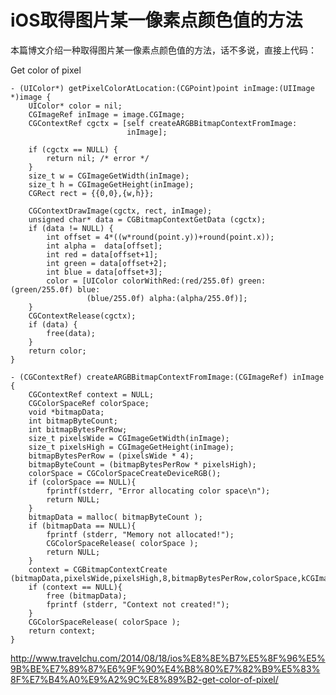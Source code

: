 # iOS取得图片某一像素点颜色值的方法
本篇博文介绍一种取得图片某一像素点颜色值的方法，话不多说，直接上代码：

Get color of pixel

	- (UIColor*) getPixelColorAtLocation:(CGPoint)point inImage:(UIImage *)image {
	    UIColor* color = nil;
	    CGImageRef inImage = image.CGImage;
	    CGContextRef cgctx = [self createARGBBitmapContextFromImage:
	                          inImage];
	 
	    if (cgctx == NULL) {
	        return nil; /* error */
	    }
	    size_t w = CGImageGetWidth(inImage);
	    size_t h = CGImageGetHeight(inImage);
	    CGRect rect = {{0,0},{w,h}};
	 
	    CGContextDrawImage(cgctx, rect, inImage);
	    unsigned char* data = CGBitmapContextGetData (cgctx);
	    if (data != NULL) {
	        int offset = 4*((w*round(point.y))+round(point.x));
	        int alpha =  data[offset];
	        int red = data[offset+1];
	        int green = data[offset+2];
	        int blue = data[offset+3];
	        color = [UIColor colorWithRed:(red/255.0f) green:(green/255.0f) blue:
	                 (blue/255.0f) alpha:(alpha/255.0f)];
	    }
	    CGContextRelease(cgctx);
	    if (data) {
	        free(data);
	    }
	    return color;
	}
	 
	- (CGContextRef) createARGBBitmapContextFromImage:(CGImageRef) inImage {
	    CGContextRef context = NULL;
	    CGColorSpaceRef colorSpace;
	    void *bitmapData;
	    int bitmapByteCount;
	    int bitmapBytesPerRow;
	    size_t pixelsWide = CGImageGetWidth(inImage);
	    size_t pixelsHigh = CGImageGetHeight(inImage);
	    bitmapBytesPerRow = (pixelsWide * 4);
	    bitmapByteCount = (bitmapBytesPerRow * pixelsHigh);
	    colorSpace = CGColorSpaceCreateDeviceRGB();
	    if (colorSpace == NULL){
	        fprintf(stderr, "Error allocating color space\n");
	        return NULL;
	    }
	    bitmapData = malloc( bitmapByteCount );
	    if (bitmapData == NULL){
	        fprintf (stderr, "Memory not allocated!");
	        CGColorSpaceRelease( colorSpace );
	        return NULL;
	    }
	    context = CGBitmapContextCreate (bitmapData,pixelsWide,pixelsHigh,8,bitmapBytesPerRow,colorSpace,kCGImageAlphaPremultipliedFirst);
	    if (context == NULL){
	        free (bitmapData);
	        fprintf (stderr, "Context not created!");
	    }
	    CGColorSpaceRelease( colorSpace );
	    return context;
	}


http://www.travelchu.com/2014/08/18/ios%E8%8E%B7%E5%8F%96%E5%9B%BE%E7%89%87%E6%9F%90%E4%B8%80%E7%82%B9%E5%83%8F%E7%B4%A0%E9%A2%9C%E8%89%B2-get-color-of-pixel/